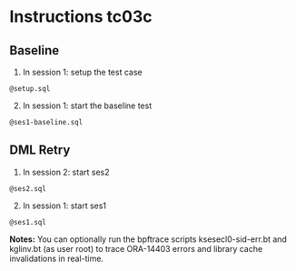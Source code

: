 # Instructions tc03c

## Baseline

1. In session 1: setup the test case
```
@setup.sql
```

2. In session 1: start the baseline test
```
@ses1-baseline.sql
```

## DML Retry

1. In session 2: start ses2
```
@ses2.sql
```

2. In session 1: start ses1
```
@ses1.sql
```

**Notes:**
You can optionally run the bpftrace scripts ksesecl0-sid-err.bt and kglinv.bt (as user root) to trace ORA-14403 errors and library cache invalidations in real-time.
